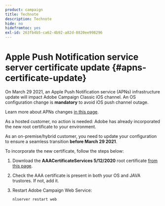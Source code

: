 ```yaml
---
product: campaign
title: Technote
description: Technote
hide: no
hidefromtoc: yes
exl-id: 263fb4b5-ca62-4b92-a82d-8820ee998296
---
```

# Apple Push Notification service server certificate update {#apns-certificate-update}

On March 29 2021, an Apple Push Notification service (APNs) infrastructure update will impact Adobe Campaign Classic iOS channel. An OS configuration change is **mandatory** to avoid iOS push channel outage.
 
Learn more about APNs changes [in this page](https://developer.apple.com/news/?id=7gx0a2lp).

As a hosted customer, no action is needed: Adobe has already incorporated the new root certificate to your environment.

As an on-premise/hybrid customer, you need to update your configuration to ensure a seamless transition **before March 29 2021**.

To incorporate the new certificate, follow the steps below:

1. Download the **AAACertificateServices 5/12/2020** root certificate [from this page](https://support.sectigo.com/Com_KnowledgeDetailPage?Id=kA03l00000117cL).

1. Check the AAA certificate is present in both your OS and JAVA trustores. If not, add it.

1. Restart Adobe Campaign Web Service:

    ```
    nlserver restart web
    ```
